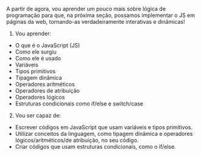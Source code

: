 A partir de agora, vou aprender um pouco mais sobre lógica de programação para que, na próxima seção, possamos implementar o JS em páginas da web, tornando-as verdadeiramente interativas e dinâmicas!

1. Vou aprender:
  - O que é o JavaScript (JS)
  - Como ele surgiu
  - Como ele é usado
  - Variáveis
  - Tipos primitivos
  - Tipagem dinâmica
  - Operadores aritméticos
  - Operadores de atribuição
  - Operadores lógicos
  - Estruturas condicionais como if/else e switch/case
  
2. Vou ser capaz de:
  - Escrever códigos em JavaScript que usam variáveis e tipos primitivos.
  - Utilizar conceitos da linguagem, como tipagem dinâmica e operadores lógicos/aritméticos/de atribuição, no seu código.
  - Criar códigos que usam estruturas condicionais, como o if/else.
